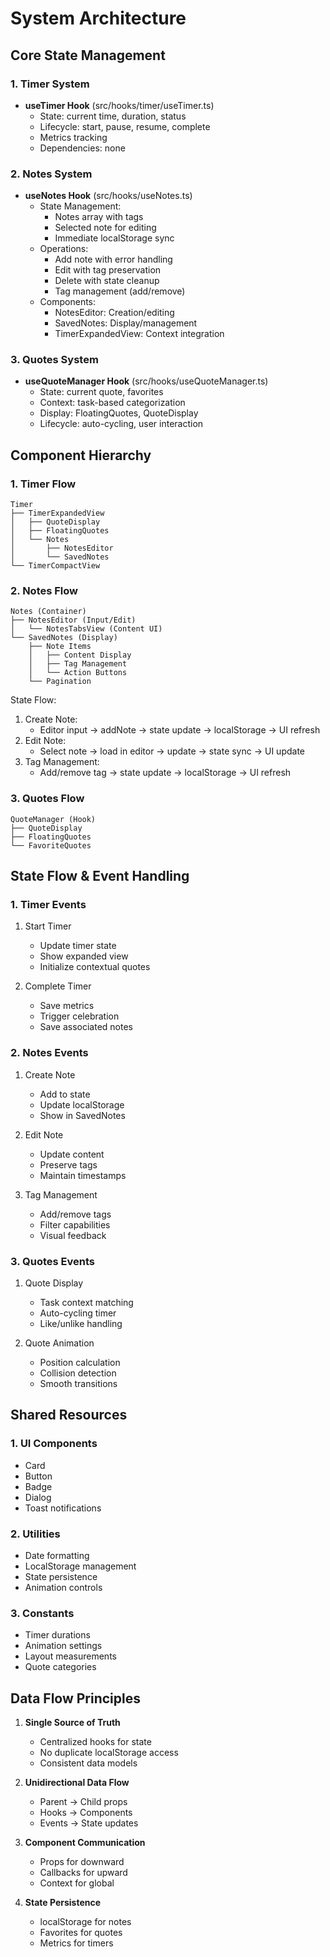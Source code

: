 # System Architecture

## Core State Management

### 1. Timer System
- **useTimer Hook** (src/hooks/timer/useTimer.ts)
  - State: current time, duration, status
  - Lifecycle: start, pause, resume, complete
  - Metrics tracking
  - Dependencies: none

### 2. Notes System
- **useNotes Hook** (src/hooks/useNotes.ts)
  - State Management:
    - Notes array with tags
    - Selected note for editing
    - Immediate localStorage sync
  - Operations:
    - Add note with error handling
    - Edit with tag preservation
    - Delete with state cleanup
    - Tag management (add/remove)
  - Components:
    - NotesEditor: Creation/editing
    - SavedNotes: Display/management
    - TimerExpandedView: Context integration

### 3. Quotes System
- **useQuoteManager Hook** (src/hooks/useQuoteManager.ts)
  - State: current quote, favorites
  - Context: task-based categorization
  - Display: FloatingQuotes, QuoteDisplay
  - Lifecycle: auto-cycling, user interaction

## Component Hierarchy

### 1. Timer Flow
```
Timer
├── TimerExpandedView
│   ├── QuoteDisplay
│   ├── FloatingQuotes
│   └── Notes
│       ├── NotesEditor
│       └── SavedNotes
└── TimerCompactView
```

### 2. Notes Flow
```
Notes (Container)
├── NotesEditor (Input/Edit)
│   └── NotesTabsView (Content UI)
└── SavedNotes (Display)
    ├── Note Items
    │   ├── Content Display
    │   ├── Tag Management
    │   └── Action Buttons
    └── Pagination
```

State Flow:
1. Create Note:
   - Editor input → addNote → state update → localStorage → UI refresh
2. Edit Note:
   - Select note → load in editor → update → state sync → UI update
3. Tag Management:
   - Add/remove tag → state update → localStorage → UI refresh

### 3. Quotes Flow
```
QuoteManager (Hook)
├── QuoteDisplay
├── FloatingQuotes
└── FavoriteQuotes
```

## State Flow & Event Handling

### 1. Timer Events
1. Start Timer
   - Update timer state
   - Show expanded view
   - Initialize contextual quotes

2. Complete Timer
   - Save metrics
   - Trigger celebration
   - Save associated notes

### 2. Notes Events
1. Create Note
   - Add to state
   - Update localStorage
   - Show in SavedNotes

2. Edit Note
   - Update content
   - Preserve tags
   - Maintain timestamps

3. Tag Management
   - Add/remove tags
   - Filter capabilities
   - Visual feedback

### 3. Quotes Events
1. Quote Display
   - Task context matching
   - Auto-cycling timer
   - Like/unlike handling

2. Quote Animation
   - Position calculation
   - Collision detection
   - Smooth transitions

## Shared Resources

### 1. UI Components
- Card
- Button
- Badge
- Dialog
- Toast notifications

### 2. Utilities
- Date formatting
- LocalStorage management
- State persistence
- Animation controls

### 3. Constants
- Timer durations
- Animation settings
- Layout measurements
- Quote categories

## Data Flow Principles

1. **Single Source of Truth**
   - Centralized hooks for state
   - No duplicate localStorage access
   - Consistent data models

2. **Unidirectional Data Flow**
   - Parent → Child props
   - Hooks → Components
   - Events → State updates

3. **Component Communication**
   - Props for downward
   - Callbacks for upward
   - Context for global

4. **State Persistence**
   - localStorage for notes
   - Favorites for quotes
   - Metrics for timers
